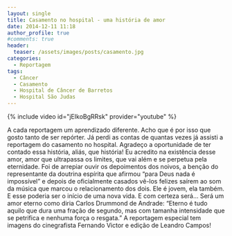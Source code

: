 ```yaml
---
layout: single
title: Casamento no hospital - uma história de amor
date: 2014-12-11 11:18
author_profile: true
#comments: true
header:
  teaser: /assets/images/posts/casamento.jpg
categories:
  - Reportagem 
tags:
  - Câncer
  - Casamento
  - Hospital de Câncer de Barretos
  - Hospital São Judas
---
```


{% include video id="jEIkoBgRRsk" provider="youtube" %}


A cada reportagem um aprendizado diferente. Acho que é por isso que gosto tanto de ser repórter. Já perdi as contas de quantas vezes já assisti a reportagem do casamento no hospital. Agradeço a oportunidade de ter contado essa história, aliás, que história! Eu acredito na existência desse amor, amor que ultrapassa os limites, que vai além e se perpetua pela eternidade. Foi de arrepiar ouvir os depoimentos dos noivos, a benção do representante da doutrina espírita que afirmou “para Deus nada é impossível” e depois de oficialmente casados vê-los felizes saírem ao som da música que marcou o relacionamento dos dois. Ele é jovem, ela também. E esse poderia ser o início de uma nova vida. E com certeza será... Será um amor eterno como diria Carlos Drummond de Andrade: “Eterno é tudo aquilo que dura uma fração de segundo, mas com tamanha intensidade que se petrifica e nenhuma força o resgata.” A reportagem especial tem imagens do cinegrafista Fernando Victor e edição de Leandro Campos!

